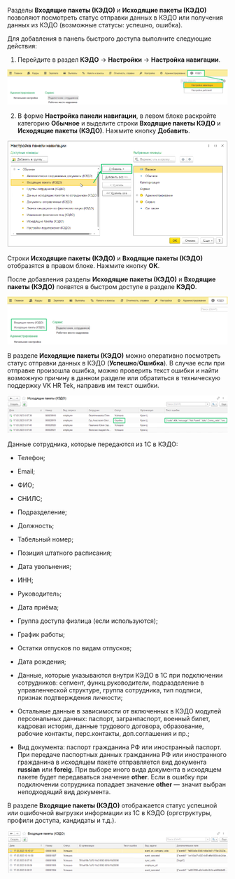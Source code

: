 Разделы **Входящие пакеты (КЭДО)** и **Исходящие пакеты (КЭДО)** позволяют посмотреть статус отправки данных в КЭДО или получения данных из КЭДО (возможные статусы: успешно, ошибка).

Для добавления в панель быстрого доступа выполните следующие действия:

1. Перейдите в раздел **КЭДО** → **Настройки** → **Настройка навигации**.

![](./assets/setting_navigation.png)

2. В форме **Настройка панели навигации**, в левом блоке раскройте категорию **Обычное** и выделите строки **Входящие пакеты КЭДО** и **Исходящие пакеты (КЭДО)**. Нажмите кнопку **Добавить**.

![](./assets/setting_navigation_category.png)

Строки **Исходящие пакеты (КЭДО)**  и **Входящие пакеты (КЭДО)** отобразятся в правом блоке. Нажмите кнопку **ОК**. 

После добавления разделы **Исходящие пакеты (КЭДО)** и **Входящие пакеты (КЭДО)** появятся в быстром доступе в разделе **КЭДО**.

![](./assets/packages.png)

В разделе **Исходящие пакеты (КЭДО)** можно оперативно посмотреть статус отправки данных в КЭДО (**Успешно**/**Ошибка**). В случае если при отправке произошла ошибка, можно проверить текст ошибки и найти возможную причину в данном разделе или обратиться в техническую поддержку VK HR Tek, направив им текст ошибки.

![](./assets/packages_status_out.png)

Данные сотрудника, которые передаются из 1С в КЭДО:

* Телефон;  

* Email;  

* ФИО;  

* СНИЛС;  

* Подразделение;  

* Должность;  

* Табельный номер;  

* Позиция штатного расписания;  

* Дата увольнения;  

* ИНН;  

* Руководитель;  

* Дата приёма;  

* Группа доступа физлица (если используются);  

* График работы;  

* Остатки отпусков по видам отпусков; 

* Дата рождения;  

* Данные, которые указываются внутри КЭДО в 1С при подключении сотрудников: сегмент, функц.руководители, подразделение в управленческой структуре, группа сотрудника, тип подписи, признак подтверждения личности;  

* Остальные данные в зависимости от включенных в КЭДО модулей персональных данных: паспорт, загранпаспорт, военный билет, кадровая история, данные трудового договора, образование, рабочие контакты, перс.контакты, доп.соглашения и пр.;  

* Вид документа: паспорт гражданина РФ или иностранный паспорт. При передаче паспортных данных гражданина РФ или иностранного гражданина  в исходящем пакете отправляется вид документа **russian** или **foreig**. При выборе иного вида документа в исходящем пакете будет передаваться значение **other**. Если в ошибку при подключении сотрудника попадает значение **other** — значит выбран неподходящий вид документа.

В разделе **Входящие пакеты (КЭДО)** отображается статус успешной или ошибочной выгрузки информации из 1С в КЭДО (оргструктуры, профили доступа, кандидаты и т.д.).

![](./assets/packages_status_in.png)

